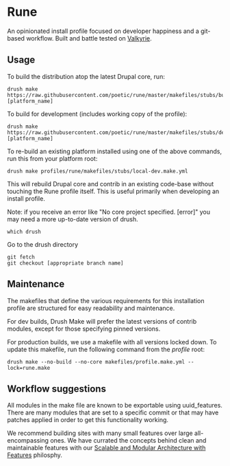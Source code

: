 # Rune
An opinionated install profile focused on developer happiness and a
git-based workflow. Built and battle tested on [Valkyrie](https://github.com/GetValkyrie/valkyrie).

## Usage
To build the distribution atop the latest Drupal core, run:

    drush make https://raw.githubusercontent.com/poetic/rune/master/makefiles/stubs/build.make.yml [platform_name]

To build for development (includes working copy of the profile):

    drush make https://raw.githubusercontent.com/poetic/rune/master/makefiles/stubs/dev.make.yml [platform_name]

To re-build an existing platform installed using one of the above commands, run this from your platform root:

    drush make profiles/rune/makefiles/stubs/local-dev.make.yml

This will rebuild Drupal core and contrib in an existing code-base without
touching the Rune profile itself. This is useful primarily when developing an
install profile.

Note: if you receive an error like "No core project specified. [error]" you may need a more up-to-date version of drush.

    which drush

Go to the drush directory

    git fetch
    git checkout [appropriate branch name]

## Maintenance
The makefiles that define the various requirements for this installation
profile are structured for easy readability and maintenance.

For dev builds, Drush Make will prefer the latest versions of contrib modules,
except for those specifying pinned versions.

For production builds, we use a makefile with all versions locked down. To
update this makefile, run the following command from the *profile* root:

    drush make --no-build --no-core makefiles/profile.make.yml --lock=rune.make

## Workflow suggestions
All modules in the make file are known to be exportable using uuid_features.
There are many modules that are set to a specific commit or that may have
patches applied in order to get this functionality working.

We recommend building sites with many small features over large
all-encompassing ones. We have currated the concepts behind clean and maintainable features with our [Scalable and Modular Architecture with Features](https://github.com/mattcoker/rune/blob/master/SMAF.md) philosphy.
